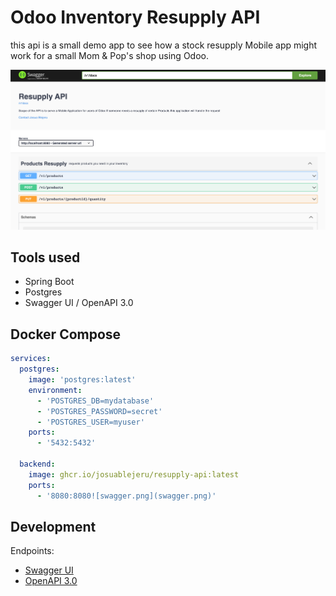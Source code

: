 # Odoo Inventory Resupply API

this api is a small demo app to see how a stock resupply
Mobile app might work for a small Mom & Pop's shop using Odoo.

![swaggerui](assets/swagger.png)

## Tools used

- Spring Boot
- Postgres
- Swagger UI / OpenAPI 3.0

## Docker Compose
```yaml
services:
  postgres:
    image: 'postgres:latest'
    environment:
      - 'POSTGRES_DB=mydatabase'
      - 'POSTGRES_PASSWORD=secret'
      - 'POSTGRES_USER=myuser'
    ports:
      - '5432:5432'

  backend:
    image: ghcr.io/josuablejeru/resupply-api:latest
    ports:
      - '8080:8080![swagger.png](swagger.png)'
```

## Development

Endpoints:

- [Swagger UI](http://localhost:8080/swagger-ui/index.html)
- [OpenAPI 3.0](http://localhost:8080/v1/docs)
